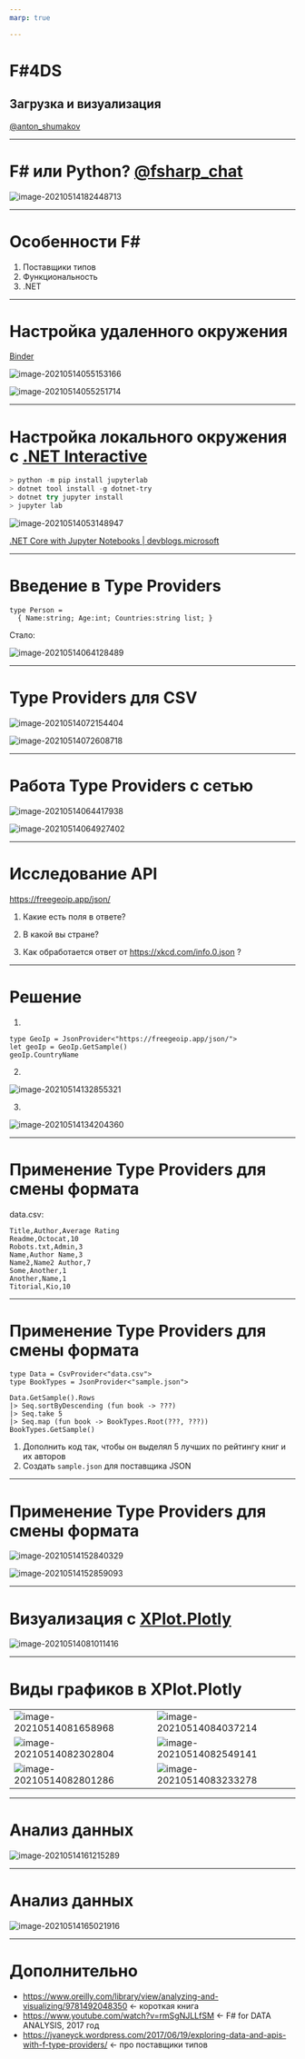 ```yaml
---
marp: true

---
```


# F#4DS

## Загрузка и визуализация

[@anton_shumakov](https://t.me/anton_shumakov)

---

<!-- paginate: true -->

# F# или Python? [@fsharp_chat](https://t.me/fsharp_chat)

![image-20210514182448713](images/image-20210514182448713.png)

---

# Особенности F#

1. Поставщики типов
2. Функциональность
3. .NET

---

# Настройка удаленного окружения

[Binder](https://mybinder.org/v2/gh/dotnet/interactive/main?urlpath=lab)

![image-20210514055153166](images/image-20210514055153166.png)

![image-20210514055251714](images/image-20210514055251714.png)

---

# Настройка локального окружения c  [.NET Interactive](https://github.com/dotnet/interactive/)

```powershell
> python -m pip install jupyterlab
> dotnet tool install -g dotnet-try
> dotnet try jupyter install
> jupyter lab
```

![image-20210514053148947](images/image-20210514053148947.png)

[.NET Core with Jupyter Notebooks | devblogs.microsoft](https://devblogs.microsoft.com/dotnet/net-core-with-juypter-notebooks-is-here-preview-1/)

---

# Введение в Type Providers

```F#
type Person = 
  { Name:string; Age:int; Countries:string list; }
```

Стало:

![image-20210514064128489](images/image-20210514064128489.png)

---

# Type Providers для CSV

![image-20210514072154404](images/image-20210514072154404.png)

![image-20210514072608718](images/image-20210514072608718.png)

---

# Работа Type Providers с сетью

![image-20210514064417938](images/image-20210514064417938.png)

![image-20210514064927402](images/image-20210514064927402.png)

---

# Исследование API

https://freegeoip.app/json/

1. Какие есть поля в ответе?

2. В какой вы стране?

3. Как обработается ответ от https://xkcd.com/info.0.json ?

---

# Решение 

1. 

```F#
type GeoIp = JsonProvider<"https://freegeoip.app/json/">
let geoIp = GeoIp.GetSample()
geoIp.CountryName
```

2. 

![image-20210514132855321](images/image-20210514132855321.png)

3. 

![image-20210514134204360](images/image-20210514134204360.png)

---

# Применение Type Providers для смены формата

data.csv:

```csv
Title,Author,Average Rating                                                                              
Readme,Octocat,10
Robots.txt,Admin,3
Name,Author Name,3
Name2,Name2 Author,7
Some,Another,1
Another,Name,1
Titorial,Kio,10
```

---

# Применение Type Providers для смены формата

```F#
type Data = CsvProvider<"data.csv">
type BookTypes = JsonProvider<"sample.json">

Data.GetSample().Rows
|> Seq.sortByDescending (fun book -> ???)
|> Seq.take 5
|> Seq.map (fun book -> BookTypes.Root(???, ???))
BookTypes.GetSample()
```

1. Дополнить код так, чтобы он выделял 5 лучших по рейтингу книг и их авторов
2. Создать `sample.json` для поставщика JSON

---

# Применение Type Providers для смены формата

![image-20210514152840329](images/image-20210514152840329.png)

![image-20210514152859093](images/image-20210514152859093.png)

---

# Визуализация с [XPlot.Plotly](https://fslab.org/XPlot//chart/plotly-bar-charts.html)

![image-20210514081011416](images/image-20210514081011416.png)

---

# Виды графиков в XPlot.Plotly

|                                                         |                                                         |
| ------------------------------------------------------- | ------------------------------------------------------- |
| ![image-20210514081658968](images/image-20210514081658968.png) | ![image-20210514084037214](images/image-20210514084037214.png) |
| ![image-20210514082302804](images/image-20210514082302804.png) | ![image-20210514082549141](images/image-20210514082549141.png) |
| ![image-20210514082801286](images/image-20210514082801286.png) | ![image-20210514083233278](images/image-20210514083233278.png) |

---

# Анализ данных

![image-20210514161215289](images/image-20210514161215289.png)

---

# Анализ данных 

![image-20210514165021916](images/image-20210514165021916.png)

---

# Дополнительно

- https://www.oreilly.com/library/view/analyzing-and-visualizing/9781492048350 <- короткая книга
- https://www.youtube.com/watch?v=rmSgNJLLfSM <- F# for DATA ANALYSIS, 2017 год
- https://jvaneyck.wordpress.com/2017/06/19/exploring-data-and-apis-with-f-type-providers/ <- про поставщики типов

